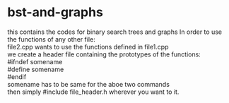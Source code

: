 # bst-and-graphs
this contains the codes for binary search trees and graphs
In order to use the functions of any other file:  
file2.cpp wants to use the functions defined in file1.cpp  
we create a header file containing the prototypes of the functions:    
#ifndef somename  
#define somename  
#endif  
somename has to be same for the aboe two commands  
then simply #include file_header.h wherever you want to it.  
